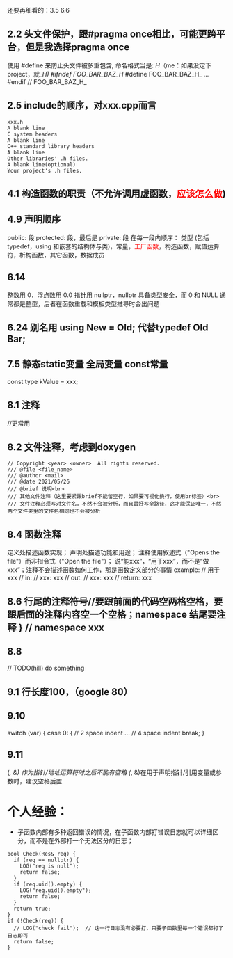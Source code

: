 还要再细看的：3.5 6.6

## 2.2 头文件保护，跟#pragma once相比，可能更跨平台，但是我选择pragma once
使用 #define 来防止头文件被多重包含, 命名格式当是: <PROJECT>_<PATH>_<FILE>_H_（me：如果没定下project，就_<PATH>_<FILE>_H_)
#ifndef FOO_BAR_BAZ_H_
#define FOO_BAR_BAZ_H_
...
#endif // FOO_BAR_BAZ_H_
## 2.5 include的顺序，对xxx.cpp而言
```
xxx.h
A blank line
C system headers
A blank line
C++ standard library headers
A blank line
Other libraries' .h files.
A blank line(optional)
Your project's .h files.
```
## 4.1 构造函数的职责（不允许调用虚函数，<font color=red>应该怎么做</font>)
## 4.9 声明顺序
public: 段 protected: 段，最后是 private: 段
在每一段内顺序： 类型 (包括typedef，using 和嵌套的结构体与类)，常量，<font color=red>工厂函数</font>，构造函数，赋值运算符，析构函数，其它函数，数据成员
## 6.14 
整数用 0，浮点数用 0.0
指针用 nullptr，nullptr 具备类型安全，而 0 和 NULL 通常都是整型，后者在函数重载和模板类型推导时会出问题
## 6.24 别名用 using New = Old; 代替typedef Old Bar;
## 7.5 静态static变量 全局变量 const常量
const type kValue = xxx;
## 8.1 注释
//更常用
## 8.2 文件注释，考虑到doxygen
```
// Copyright <year> <owner>  All rights reserved.
/// @file <file_name>
/// @author <mail>
/// @date 2021/05/26
/// @brief 说明<br>
/// 其他文件注释（这里要紧跟brief不能留空行，如果要可视化换行，使用br标签）<br>
/// 文件注释必须写对文件名，不然不会被分析，而且最好写全路径，这才能保证唯一，不然两个文件夹里的文件名相同也不会被分析
```
## 8.4 函数注释
 定义处描述函数实现；
 声明处描述功能和用途；
 注释使用叙述式（"Opens the file"）而非指令式（"Open the file"）；
 说“能xxx”，“用于xxx”，而不是“做xxx”；注释不会描述函数如何工作，那是函数定义部分的事情
example:
  // 用于xxx
  // in:
  //    xxx: xxx
  // out:
  //    xxx: xxx
  // return: xxx

## 8.6 行尾的注释符号//要跟前面的代码空两格空格，要跟后面的注释内容空一个空格；namespace 结尾要注释 }  // namespace xxx
## 8.8
// TODO(hill) do something
## 9.1 行长度100，（google 80）
## 9.10
switch (var) {
  case 0: {  // 2 space indent
    ...      // 4 space indent
    break;
  }
## 9.11
 (*, &) 作为指针/地址运算符时之后不能有空格
(*, &)在用于声明指针/引用变量或参数时，建议空格后置

# 个人经验：
- 子函数内部有多种返回错误的情况，在子函数内部打错误日志就可以详细区分，而不是在外部打一个无法区分的日志；
```
bool Check(Res& req) {
  if (req == nullptr) {
    LOG("req is null");
    return false;
  }
  if (req.uid().empty) {
    LOG("req.uid().empty");
    return false;
  }
  return true;
}
if (!Check(req)) {
  // LOG("check fail");  // 这一行日志没有必要打，只要子函数里每一个错误都打了日志即可
  return false;
}
```